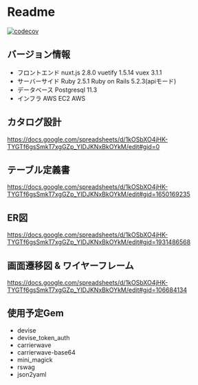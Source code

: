 # Readme
[![codecov](https://codecov.io/gh/kohski/task-management-server/branch/master/graph/badge.svg)](https://codecov.io/gh/kohski/task-management-server)
## バージョン情報
  - フロントエンド
    nuxt.js 2.8.0
    vuetify 1.5.14
    vuex 3.1.1
  - サーバーサイド
    Ruby 2.5.1
    Ruby on Rails 5.2.3(apiモード)
  - データベース
    Postgresql 11.3
  - インフラ
    AWS EC2
    AWS
## カタログ設計
  https://docs.google.com/spreadsheets/d/1kOSbXO4jHK-TYGTf6gsSmkT7xgGZp_YIDJKNxBkOYkM/edit#gid=0
## テーブル定義書
  https://docs.google.com/spreadsheets/d/1kOSbXO4jHK-TYGTf6gsSmkT7xgGZp_YIDJKNxBkOYkM/edit#gid=1650169235
## ER図
  https://docs.google.com/spreadsheets/d/1kOSbXO4jHK-TYGTf6gsSmkT7xgGZp_YIDJKNxBkOYkM/edit#gid=1931486568
## 画面遷移図 & ワイヤーフレーム
  https://docs.google.com/spreadsheets/d/1kOSbXO4jHK-TYGTf6gsSmkT7xgGZp_YIDJKNxBkOYkM/edit#gid=106684134
## 使用予定Gem
  - devise
  - devise_token_auth
  - carrierwave
  - carrierwave-base64
  - mini_magick
  - rswag
  - json2yaml
